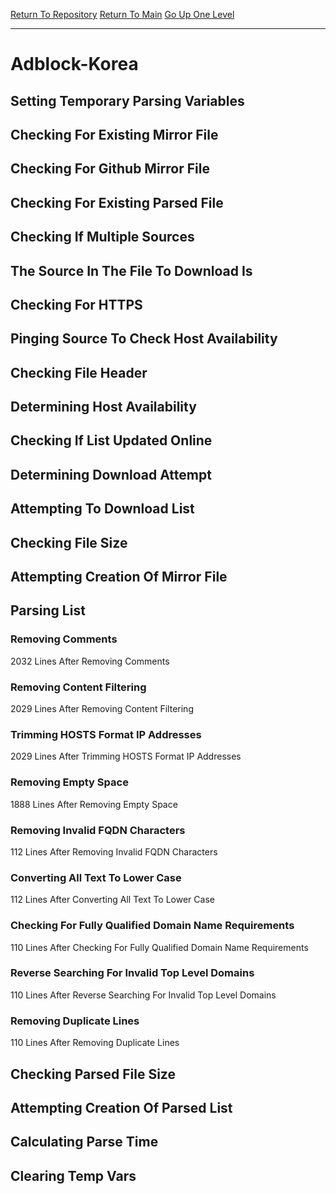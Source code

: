 [Return To Repository](https://github.com/deathbybandaid/piholeparser/)
[Return To Main](https://github.com/deathbybandaid/piholeparser/blob/dev-nomerge/RecentRunLogs/Mainlog.md)
[Go Up One Level](https://github.com/deathbybandaid/piholeparser/blob/dev-nomerge/RecentRunLogs/TopLevelScripts/30-Processing-Blacklists.md)
____________________________________
# Adblock-Korea
## Setting Temporary Parsing Variables
## Checking For Existing Mirror File
## Checking For Github Mirror File
## Checking For Existing Parsed File
## Checking If Multiple Sources
## The Source In The File To Download Is
## Checking For HTTPS
## Pinging Source To Check Host Availability
## Checking File Header
## Determining Host Availability
## Checking If List Updated Online
## Determining Download Attempt
## Attempting To Download List
## Checking File Size
## Attempting Creation Of Mirror File
## Parsing List
### Removing Comments
2032 Lines After Removing Comments
### Removing Content Filtering
2029 Lines After Removing Content Filtering
### Trimming HOSTS Format IP Addresses
2029 Lines After Trimming HOSTS Format IP Addresses
### Removing Empty Space
1888 Lines After Removing Empty Space
### Removing Invalid FQDN Characters
112 Lines After Removing Invalid FQDN Characters
### Converting All Text To Lower Case
112 Lines After Converting All Text To Lower Case
### Checking For Fully Qualified Domain Name Requirements
110 Lines After Checking For Fully Qualified Domain Name Requirements
### Reverse Searching For Invalid Top Level Domains
110 Lines After Reverse Searching For Invalid Top Level Domains
### Removing Duplicate Lines
110 Lines After Removing Duplicate Lines
## Checking Parsed File Size
## Attempting Creation Of Parsed List
## Calculating Parse Time
## Clearing Temp Vars
